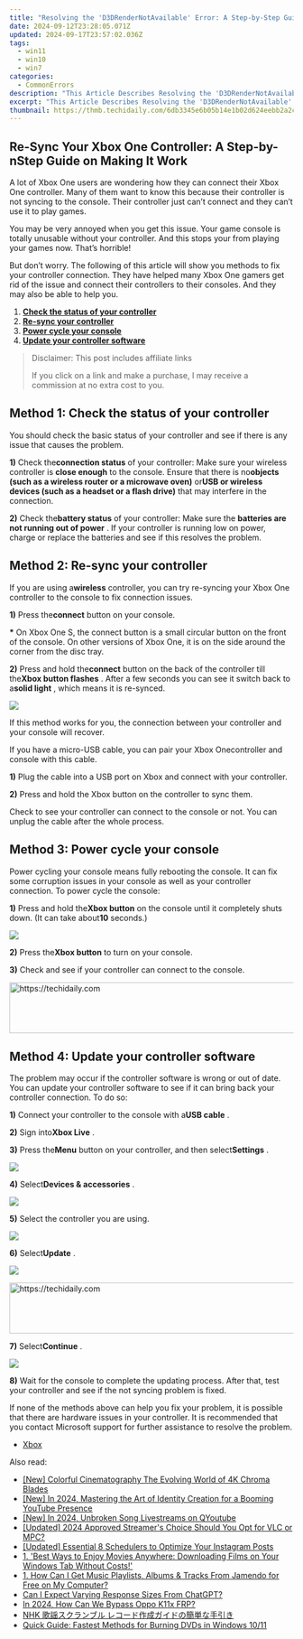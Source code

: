 ```yaml
---
title: "Resolving the 'D3DRenderNotAvailable' Error: A Step-by-Step Guide"
date: 2024-09-12T23:28:05.071Z
updated: 2024-09-17T23:57:02.036Z
tags:
  - win11
  - win10
  - win7
categories:
  - CommonErrors
description: "This Article Describes Resolving the 'D3DRenderNotAvailable' Error: A Step-by-Step Guide"
excerpt: "This Article Describes Resolving the 'D3DRenderNotAvailable' Error: A Step-by-Step Guide"
thumbnail: https://thmb.techidaily.com/6db3345e6b05b14e1b02d624eebb2a2ce8b63469f2261321211e5e8c5934467b.jpg
---
```


## Re-Sync Your Xbox One Controller: A Step-by-nStep Guide on Making It Work

A lot of Xbox One users are wondering how they can connect their Xbox One controller. Many of them want to know this because their controller is not syncing to the console. Their controller just can’t connect and they can’t use it to play games.

 You may be very annoyed when you get this issue. Your game console is totally unusable without your controller. And this stops your from playing your games now. That’s horrible!

 But don’t worry. The following of this article will show you methods to fix your controller connection. They have helped many Xbox One gamers get rid of the issue and connect their controllers to their consoles. And they may also be able to help you.

1. **[Check the status of your controller](https://tools.techidaily.com/drivereasy/download/)**
2. **[Re-sync your controller](https://tools.techidaily.com/drivereasy/download/)**
3. **[Power cycle your console](https://tools.techidaily.com/drivereasy/download/)**
4. **[Update your controller software](https://tools.techidaily.com/drivereasy/download/)**

>  Disclaimer: This post includes affiliate links
>
>  If you click on a link and make a purchase, I may receive a commission at no extra cost to you.
>

## Method 1: Check the status of your controller

 You should check the basic status of your controller and see if there is any issue that causes the problem.

**1)** Check the**connection status** of your controller: Make sure your wireless controller is **close enough** to the console. Ensure that there is no**objects (such as a wireless router or a microwave oven)** or**USB or wireless devices (such as a headset or a flash drive)** that may interfere in the connection.

**2)** Check the**battery status** of your controller: Make sure the **batteries are not running out of power** . If your controller is running low on power, charge or replace the batteries and see if this resolves the problem.

## Method 2: Re-sync your controller

 If you are using a**wireless** controller, you can try re-syncing your Xbox One controller to the console to fix connection issues.

**1)**  Press the**connect** button on your console.

**\*** On Xbox One S, the connect button is a small circular button on the front of the console. On other versions of Xbox One, it is on the side around the corner from the disc tray.

**2)**  Press and hold the**connect** button on the back of the controller till the**Xbox button flashes** . After a few seconds you can see it switch back to a**solid light** , which means it is re-synced.

![](https://images.drivereasy.com/wp-content/uploads/2017/06/img_5941ebcab3903.jpg)

 If this method works for you, the connection between your controller and your console will recover.

 If you have a micro-USB cable, you can pair your Xbox Onecontroller and console with this cable.

**1)** Plug the cable into a USB port on Xbox and connect with your controller.

**2)** Press and hold the Xbox button on the controller to sync them.

 Check to see your controller can connect to the console or not. You can unplug the cable after the whole process.

## Method 3: Power cycle your console

 Power cycling your console means fully rebooting the console. It can fix some corruption issues in your console as well as your controller connection. To power cycle the console:

**1)**  Press and hold the**Xbox button** on the console until it completely shuts down. (It can take about**10** seconds.)

![](https://images.drivereasy.com/wp-content/uploads/2017/06/img_5941f2bbba00f.png)

**2)**  Press the**Xbox button** to turn on your console.

**3)** Check and see if your controller can connect to the console.

<!-- affiliate ads begin -->
<a href="https://appsumo.8odi.net/c/5597632/2094480/7443" target="_top" id="2094480">
  <img src="//a.impactradius-go.com/display-ad/7443-2094480" border="0" alt="https://techidaily.com" width="728" height="90"/>
</a>
<img height="0" width="0" src="https://appsumo.8odi.net/i/5597632/2094480/7443" style="position:absolute;visibility:hidden;" border="0" />
<!-- affiliate ads end -->

## Method 4: Update your controller software

 The problem may occur if the controller software is wrong or out of date. You can update your controller software to see if it can bring back your controller connection. To do so:

**1)** Connect your controller to the console with a**USB cable** .

**2)**  Sign into**Xbox Live** .

**3)** Press the**Menu** button on your controller, and then select**Settings** .

![](https://images.drivereasy.com/wp-content/uploads/2017/06/img_59420064c2629.png)

**4)** Select**Devices & accessories** .

![](https://images.drivereasy.com/wp-content/uploads/2017/06/img_5942011734551.jpg)

**5)**  Select the controller you are using.

![](https://images.drivereasy.com/wp-content/uploads/2017/06/img_594201ea3bf92.png)

**6)**  Select**Update** .

![](https://images.drivereasy.com/wp-content/uploads/2017/06/img_594201a568b3e.png)

<!-- affiliate ads begin -->
<a href="https://appsumo.8odi.net/c/5597632/2049390/7443" target="_top" id="2049390">
  <img src="//a.impactradius-go.com/display-ad/7443-2049390" border="0" alt="https://techidaily.com" width="728" height="90"/>
</a>
<img height="0" width="0" src="https://appsumo.8odi.net/i/5597632/2049390/7443" style="position:absolute;visibility:hidden;" border="0" />
<!-- affiliate ads end -->

**7)**  Select**Continue** .

![](https://images.drivereasy.com/wp-content/uploads/2017/06/img_59420222745a9.png)

**8)**  Wait for the console to complete the updating process. After that, test your controller and see if the not syncing problem is fixed.

 If none of the methods above can help you fix your problem, it is possible that there are hardware issues in your controller. It is recommended that you contact Microsoft support for further assistance to resolve the problem.

* [Xbox](https://tools.techidaily.com/drivereasy/download/)

<ins class="adsbygoogle"
     style="display:block"
     data-ad-format="autorelaxed"
     data-ad-client="ca-pub-7571918770474297"
     data-ad-slot="1223367746"></ins>

<ins class="adsbygoogle"
     style="display:block"
     data-ad-client="ca-pub-7571918770474297"
     data-ad-slot="8358498916"
     data-ad-format="auto"
     data-full-width-responsive="true"></ins>

<span class="atpl-alsoreadstyle">Also read:</span>
<div><ul>
<li><a href="https://extra-resources.techidaily.com/new-colorful-cinematography-the-evolving-world-of-4k-chroma-blades/"><u>[New] Colorful Cinematography The Evolving World of 4K Chroma Blades</u></a></li>
<li><a href="https://youtube-tips.techidaily.com/n-2024-mastering-the-art-of-identity-creation-for-a-booming-youtube-presence/"><u>[New] In 2024, Mastering the Art of Identity Creation for a Booming YouTube Presence</u></a></li>
<li><a href="https://tiktok-video-recordings.techidaily.com/new-in-2024-unbroken-song-livestreams-on-qyoutube/"><u>[New] In 2024, Unbroken Song Livestreams on QYoutube</u></a></li>
<li><a href="https://fox-glue.techidaily.com/updated-2024-approved-streamers-choice-should-you-opt-for-vlc-or-mpc/"><u>[Updated] 2024 Approved Streamer's Choice Should You Opt for VLC or MPC?</u></a></li>
<li><a href="https://instagram-videos.techidaily.com/updated-essential-8-schedulers-to-optimize-your-instagram-posts/"><u>[Updated] Essential 8 Schedulers to Optimize Your Instagram Posts</u></a></li>
<li><a href="https://win-howtos.techidaily.com/1-best-ways-to-enjoy-movies-anywhere-downloading-films-on-your-windows-tab-without-costs/"><u>1. 'Best Ways to Enjoy Movies Anywhere: Downloading Films on Your Windows Tab Without Costs!'</u></a></li>
<li><a href="https://win-howtos.techidaily.com/1-how-can-i-get-music-playlists-albums-and-tracks-from-jamendo-for-free-on-my-computer/"><u>1. How Can I Get Music Playlists, Albums & Tracks From Jamendo for Free on My Computer?</u></a></li>
<li><a href="https://tech-savvy.techidaily.com/can-i-expect-varying-response-sizes-from-chatgpt/"><u>Can I Expect Varying Response Sizes From ChatGPT?</u></a></li>
<li><a href="https://android-frp.techidaily.com/in-2024-how-can-we-bypass-oppo-k11x-frp-by-drfone-android/"><u>In 2024, How Can We Bypass Oppo K11x FRP?</u></a></li>
<li><a href="https://win-howtos.techidaily.com/1726026795913-nhk/"><u>NHK 歌謡スクランブル レコード作成ガイドの簡単な手引き</u></a></li>
<li><a href="https://win-howtos.techidaily.com/quick-guide-fastest-methods-for-burning-dvds-in-windows-1011/"><u>Quick Guide: Fastest Methods for Burning DVDs in Windows 10/11</u></a></li>
</ul></div>

